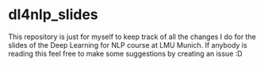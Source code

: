 # dl4nlp_slides

This repository is just for myself to keep track of all the changes I do for the slides of the Deep Learning for NLP course at LMU Munich. If anybody is reading this feel free to make some suggestions by creating an issue :D
